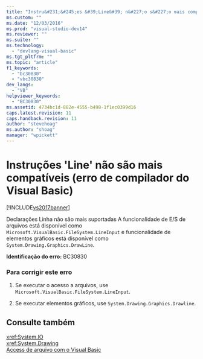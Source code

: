 ```yaml
---
title: "Instru&#231;&#245;es &#39;Line&#39; n&#227;o s&#227;o mais compat&#237;veis (erro de compilador do Visual Basic) | Microsoft Docs"
ms.custom: ""
ms.date: "12/03/2016"
ms.prod: "visual-studio-dev14"
ms.reviewer: ""
ms.suite: ""
ms.technology: 
  - "devlang-visual-basic"
ms.tgt_pltfrm: ""
ms.topic: "article"
f1_keywords: 
  - "bc30830"
  - "vbc30830"
dev_langs: 
  - "VB"
helpviewer_keywords: 
  - "BC30830"
ms.assetid: 4734bc1d-882e-4555-b498-1f1ec0399d16
caps.latest.revision: 11
caps.handback.revision: 11
author: "stevehoag"
ms.author: "shoag"
manager: "wpickett"
---
```

# Instru&#231;&#245;es &#39;Line&#39; n&#227;o s&#227;o mais compat&#237;veis (erro de compilador do Visual Basic)
[!INCLUDE[vs2017banner](../../../csharp/includes/vs2017banner.md)]

Declarações Linha não são mais suportadas  A funcionalidade de E\/S de arquivos está disponível como `Microsoft.VisualBasic.FileSystem.LineInput` e funcionalidade de elementos gráficos está disponível como `System.Drawing.Graphics.DrawLine`.  
  
 **Identificação do erro:**  BC30830  
  
### Para corrigir este erro  
  
1.  Se executar o acesso a arquivos, use `Microsoft.VisualBasic.FileSystem.LineInput`.  
  
2.  Se executar elementos gráficos, use `System.Drawing.Graphics.Drawline`.  
  
## Consulte também  
 <xref:System.IO>   
 <xref:System.Drawing>   
 [Access de arquivo com o Visual Basic](../../../visual-basic/developing-apps/programming/drives-directories-files/file-access.md)